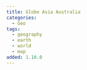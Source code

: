```yaml
---
title: Globe Asia Australia
categories:
  - Geo
tags:
  - geography
  - earth
  - world
  - map
added: 1.10.0
---
```

